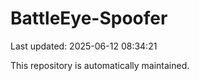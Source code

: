 # BattleEye-Spoofer

Last updated: 2025-06-12 08:34:21

This repository is automatically maintained.
